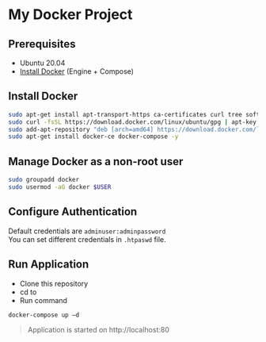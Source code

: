 # My Docker Project

## Prerequisites

* Ubuntu 20.04
* [Install Docker](#install-docker) (Engine + Compose) 

## Install Docker

```bash
sudo apt-get install apt-transport-https ca-certificates curl tree software-properties-common -y
sudo curl -fsSL https://download.docker.com/linux/ubuntu/gpg | apt-key add -
sudo add-apt-repository "deb [arch=amd64] https://download.docker.com/linux/ubuntu focal stable"
sudo apt-get install docker-ce docker-compose -y
```

## Manage Docker as a non-root user

```bash
sudo groupadd docker
sudo usermod -aG docker $USER
```

## Configure Authentication

Default credentials are `adminuser:adminpassword` \
You can set different credentials in `.htpaswd` file.

## Run Application

* Clone this repository
* cd to
* Run command
```bash
docker-compose up –d
```

 > Application is started on http://localhost:80
